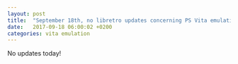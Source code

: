 ```yaml
---
layout: post
title:  "September 18th, no libretro updates concerning PS Vita emulation and emulators"
date:   2017-09-18 06:00:02 +0200
categories: vita emulation
---
```


No updates today!
